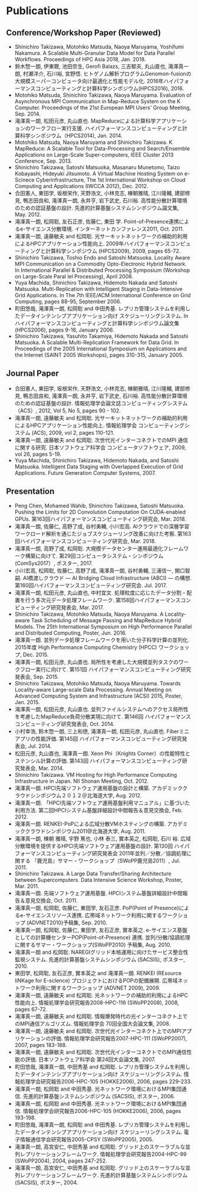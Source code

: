 # [](#publications)Publications

## Conference/Workshop Paper (Reviewed)
- Shinichiro Takizawa, Motohiko Matsuda, Naoya Maruyama, Yoshifumi Nakamura. A Scalable Multi-Granular Data Model for Data Parallel Workflows. Proceedings of HPC Asia 2018, Jan. 2018.
- 鈴木惣一朗, 伊東聰, 池田奈生, Gerofi Balazs, 三吉郁夫, 丸山直也, 滝澤真一朗, 村瀬洋介, 石川裕, 宮野悟. ヒトゲノム解析プログラムGenomon-fusionの大規模スーパーコンピュータ向け最適化と性能モデル化. 2016年ハイパフォーマンスコンピューティングと計算科学シンポジウム(HPCS2016), 2016.
- Motohiko Matsuda, Shinichiro Takizawa, Naoya Maruyama. Evaluation of Asynchronous MPI Communication in Map-Reduce System on the K Computer. Proceedings of the 21st European MPI Users' Group Meeting, Sep. 2014.
- 滝澤真一朗, 松田元彦, 丸山直也. MapReduceによる計算科学アプリケーションのワークフロー実行支援. ハイパフォーマンスコンピューティングと計算科学シンポジウム（HPCS2014), Jan. 2014.
- Motohiko Matsuda, Naoya Maruyama and Shinichiro Takizawa. K MapReduce: A Scalable Tool for Data-Processing and Search/Ensemble Applications on Large-Scale Super-computers, IEEE Cluster 2013 Conference, Sep. 2013.
- Shinichiro Takizawa, Satoshi Matsuoka, Masanaru Munetomo, Taizo Kobayashi, Hideyuki Jitsumoto. A Virtual Machine Hosting System on e-Scinece Cyberinfrastructure, The 1st International Workshop on Cloud Computing and Applications (IWCCA 2012), Dec. 2012.
- 合田憲人, 東田学, 坂根栄作, 天野浩文, 小林克志, 棟朝雅晴, 江川隆輔, 建部修見, 鴨志田良和, 滝澤真一朗, 永井亨, 岩下武史, 石川裕. 高性能分散計算環境のための認証基盤の設計. 先進的計算基盤システムシンポジウム論文集, May. 2012.
- 滝澤真一朗, 松岡聡, 友石正彦, 佐藤仁, 東田 学. Point-of-Presence連携によるe-サイエンス分散環境. インターネットカンファレンス2011, Oct. 2011.
- 滝澤真一朗, 遠藤敏夫 and 松岡聡. 光サーキットネットワークの補助的利用によるHPCアプリケーション性能向上. 2009年ハイパフォーマンスコンピューティングと計算科学シンポジウム (HPCS2009), 2009, pages 65-72.
- Shinichiro Takizawa, Toshio Endo and Satoshi Matsuoka. Locality Aware MPI Communication on a Commodity Opto-Electronic Hybrid Network. In International Parallel & Distributed Processing Symposium (Workshop on Large-Scale Paral lel Processing), April 2008.
- Yuya Machida, Shinichiro Takizawa, Hidemoto Nakada and Satoshi Matsuoka. Multi-Replication with Intelligent Staging in Data-Intensive Grid Applications. In The 7th IEEE/ACM International Conference on Grid Computing, pages 88-95, September 2006.
- 町田悠哉, 滝澤真一朗, 松岡聡 and 中田秀基. レプリカ管理システムを利用したデータインテンシブアプリケーション向け スケジューリングシステム. In ハイパフォーマンスコンピューティングと計算科学シンポジウム論文集 (HPCS2006), pages 9-16, January 2006.
- Shinichiro Takizawa, Yasuhito Takamiya, Hidemoto Nakada and Satoshi Matsuoka. A Scalable Multi-Replication Framework for Data Grid. In Proceedings of the 2005 International Symposium on Applications and the Internet (SAINT 2005 Workshops), pages 310-315, January 2005.

## Journal Paper
- 合田憲人, 東田学, 坂根栄作, 天野浩文, 小林克志, 棟朝雅晴, 江川隆輔, 建部修見, 鴨志田良和, 滝澤真一朗, 永井亨, 岩下武史, 石川裕. 高性能分散計算環境のための認証基盤の設計. 情報処理学会論文誌コンピューティングシステム（ACS）, 2012, Vol 5, No 5, pages 90 - 102.
- 滝澤真一朗, 遠藤敏夫 and 松岡聡. 光サーキットネットワークの補助的利用によるHPCアプリケーション性能向上. 情報処理学会 コンピューティングシステム (ACS), 2009, vol 2, pages 110-121.
- 滝澤真一朗, 遠藤敏夫 and 松岡聡. 次世代光インターコネクトでのMPI 通信に関する研究. 日本ソフトウェア科学会 コンピュータソフトウェア, 2009, vol 26, pages 5-19.
- Yuya Machida, Shinichiro Takizawa, Hidemoto Nakada, and Satoshi Matsuoka. Intelligent Data Staging with Overlapped Execution of Grid Applications. Future Generation Computer Systems, 2007.

## Presentation
- Peng Chen, Mohamed Wahib, Shinichiro Takizawa, Satoshi Matsuoka. Pushing the Limits for 2D Convolution Computation On CUDA-enabled GPUs. 第163回ハイパフォーマンスコンピューティング研究会, Mar. 2018.
- 滝澤真一朗, 佐藤仁, 高野了成, 谷村勇輔, 小川宏高. AIクラウドでの深層学習ワークロード解析を通じたジョブスケジューリング改善に向けた考察. 第163回ハイパフォーマンスコンピューティング研究会, Mar. 2018.
- 滝澤真一朗, 高野了成, 松岡聡. 大規模データセンター運用最適化フレームワーク構築に向けて. 第29回コンピュータシステム・シンポジウム (ComSys2017）, ポスター, 2017.
- 小川宏高, 松岡聡, 佐藤仁, 高野了成, 滝澤真一朗, 谷村勇輔, 三浦信一, 関口智嗣. AI橋渡しクラウド — AI Bridging Cloud Infrastructure (ABCI) — の構想. 第160回ハイパフォーマンスコンピューティング研究会. Jul. 2017.
- 滝澤真一朗, 松田元彦, 丸山直也, 中村宜文. 処理粒度に応じたデータ分割・配置を行う多次元データ処理フレームワーク. 第158回ハイパフォーマンスコンピューティング研究発表会, Mar. 2017.
- Shinichiro Takizawa, Motohiko Matsuda, Naoya Maruyama. A Locality-aware Task Scheduling of Message Passing and MapReduce Hybrid Models. The 25th International Symposium on High Performance Parallel and Distributed Computing, Poster, Jun. 2016.
- 滝澤真一朗. 並列データ処理フレームワークを用いた分子科学計算の並列化. 2015年度 High Performance Computing Chemistry (HPCC) ワークショップ, Dec. 2015.
- 滝澤真一朗, 松田元彦, 丸山直也. 局所性を考慮した大規模並列タスクのワークフロー実行に向けて. 第151回 ハイパフォーマンスコンピューティング研究発表会, Sep. 2015.
- Shinichiro Takizawa, Motohiko Matsuda, Naoya Maruyama. Towards Locality-aware Large-scale Data Processing. Annual Meeting on Advanced Computing System and Infrastructure (ACSI) 2015, Poster, Jan. 2015.
- 滝澤真一朗, 松田元彦, 丸山直也. 並列ファイルシステムへのアクセス局所性を考慮したMapReduce負荷分散実現に向けて. 第146回 ハイパフォーマンスコンピューティング研究発表会, Oct. 2014.
- 小村幸浩, 鈴木惣一朗, 三上和徳, 滝澤真一朗, 松田元彦, 丸山直也. Fiberミニアプリの性能評価. 第145回 ハイパフォーマンスコンピューティング研究発表会, Jul. 2014.
- 松田元彦, 丸山直也, 滝澤真一朗. Xeon Phi（Knights Corner）の性能特性とステンシル計算の評価. 第143回 ハイパフォーマンスコンピューティング研究発表会, Mar. 2014.
- Shinichiro Takizawa. VM Hosting for High Performance Computing Infrastructure in Japan. NII Shonan Meeting, Oct. 2012.
- 滝澤真一朗. HPCI先端ソフトウェア運用基盤の設計と構築. アカデミッククラウドシンポジウム２０１２＠北海道大学, Aug. 2012.
- 滝澤真一朗. 「HPCI先端ソフトウェア運用基盤利用マニュアル」に基づいた利用方法. 第二回HPCIシステム基盤詳細設計中間報告＆意見交換会, Feb. 2012.
- 滝澤真一朗. RENKEI-PoPによる広域分散VMホスティングの構築. アカデミッククラウドシンポジウム2011@北海道大学, Aug. 2011.
- 滝澤真一朗, 棟朝 雅晴, 宇野 篤也, 小林 泰三, 實本英之, 松岡聡, 石川 裕. 広域分散環境を提供するHPCI先端ソフトウェア運用基盤の設計. 第130回 ハイパフォーマンスコンピューティング研究発表会 2011年並列／分散／協調処理に関する 『鹿児島』サマー・ワークショップ（SWoPP鹿児島2011）, Jul. 2011.
- Shinichiro Takizawa. A Large Data Transfer/Sharing Architecture between Supercomputers. Data Intensive Science Workshop, Poster, Mar. 2011.
- 滝澤真一朗. 先端ソフトウェア運用基盤. HPCIシステム基盤詳細設計中間報告＆意見交換会, Oct. 2011.
- 滝澤真一朗, 松岡聡, 佐藤仁, 東田学, 友石正彦. PoP(Point of Presence)によるe-サイエンスリソース連携. 広帯域ネットワーク利用に関するワークショップ (ADVNET2010)予稿集, Sep. 2010.
- 滝澤真一朗, 松岡聡, 佐藤仁, 東田学, 友石正彦, 實本英之. e-サイエンス基盤としての計算機センターPOP(Point-of-Presence) 連携. 並列/分散/協調処理に関するサマー・ワークショップ(SWoPP2010) 予稿集, Aug. 2010.
- 滝澤真一朗 and 松岡聡. NAREGIグリッド本格運用に向けたサービス整合性監視システム. 先進的計算基盤システムシンポジウム (SACSIS), ポスター, 2010.
- 東田学, 松岡聡, 友石正彦, 實本英之 and 滝澤真一朗. RENKEI (REsource liNKage for E-scIence) プロジェクトにおけるPOPの配備展開. 広帯域ネットワーク利用に関するワークショップ (ADVNET 2009), 2009.
- 滝澤真一朗, 遠藤敏夫 and 松岡聡. 光ネットワークの補助的利用によるHPC性能向上. 情報処理学会研究報告2008-HPC-116 (SWoPP2008), 2008, pages 67-72.
- 滝澤真一朗, 遠藤敏夫 and 松岡聡. 情報爆発時代の光インターコネクト上でのMPI通信アルゴリズム. 情報処理学会 70回全国大会論文集, 2008.
- 滝澤真一朗, 遠藤敏夫 and 松岡聡. 次世代光インターコネクト上でのMPIアプリケーションの評価. 情報処理学会研究報告2007-HPC-111 (SWoPP2007), 2007, pages 183-188.
- 滝澤真一朗, 遠藤敏夫 and 松岡聡. 次世代光インターコネクトでのMPI通信性能の評価. 日本ソフトウェア科学会 第24回大会論文集, 2007.
- 町田悠哉, 滝澤真一朗, 中田秀基 and 松岡聡. レプリカ管理システムを利用したデータインテンシブアプリケーション向け スケジューリングシステム. 情報処理学会研究報告2006-HPC-105 (HOKKE2006), 2006, pages 229-233.
- 滝澤真一朗, 松岡聡 and 中田秀基. 光ネットワーク環境におけるMPI集団通信. 先進的計算基盤システムシンポジウム (SACSIS), ポスター, 2006.
- 滝澤真一朗, 松岡聡 and 中田秀基. 光ネットワーク環境におけるMPI集団通信. 情報処理学会研究報告2006-HPC-105 (HOKKE2006), 2006, pages 193-198.
- 町田悠哉, 滝澤真一朗, 松岡聡 and 中田秀基. レプリカ管理システムを利用したデータインテンシブアプリケーション向け スケジューリングシステム. 電子情報通信学会研究報告2005-CPSY (SWoPP2005), 2005.
- 滝澤真一朗, 高宮安仁, 中田秀基 and 松岡聡. グリッド上のスケーラブルな並列レプリケーションフレームワーク. 情報処理学会研究報告2004-HPC-99 (SWoPP2004), 2004, pages 247-252.
- 滝澤真一朗, 高宮安仁, 中田秀基 and 松岡聡. グリッド上のスケーラブルな並列レプリケーションフレームワーク. 先進的計算基盤システムシンポジウム (SACSIS), ポスター, 2004.
